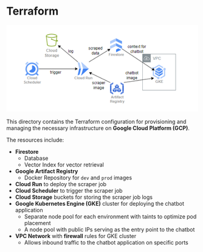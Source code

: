 # Terraform

![GCP infrastructure](../assets/terraform-workflow.png)

This directory contains the Terraform configuration for provisioning and managing the necessary infrastructure on **Google Cloud Platform (GCP)**.

The resources include:
- **Firestore**
  - Database
  - Vector Index for vector retrieval
- **Google Artifact Registry**
  - Docker Repository for `dev` and `prod` images
- **Cloud Run** to deploy the scraper job
- **Cloud Scheduler** to trigger the scraper job
- **Cloud Storage** buckets for storing the scraper job logs
- **Google Kubernetes Engine (GKE)** cluster for deploying the chatbot application
  - Separate node pool for each environment with taints to optimize pod placement
  - A node pool with public IPs serving as the entry point to the chatbot
- **VPC Network** with **firewall** rules for GKE cluster
  - Allows inbound traffic to the chatbot application on specific ports

